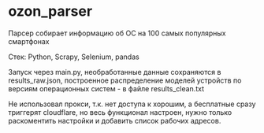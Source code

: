# ozon_parser
Парсер собирает информацию об ОС на 100 самых популярных смартфонах

Стек: Python, Scrapy, Selenium, pandas

Запуск через main.py, необработанные данные сохраняются в results_raw.json, построенное распределение моделей устройств по версиям операционных систем - в файле results_clean.txt

Не использовал прокси, т.к. нет доступа к хорошим, а бесплатные сразу триггерят cloudflare, но весь функционал настроен, нужно только раскоментить настройки и добавить список рабочих адресов.
